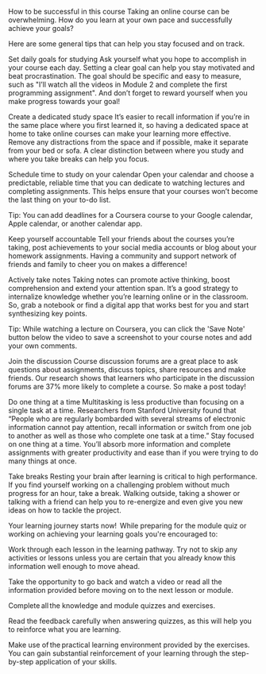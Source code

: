 How to be successful in this course
Taking an online course can be overwhelming. How do you learn at your own pace and successfully achieve your goals?

Here are some general tips that can help you stay focused and on track.

Set daily goals for studying
Ask yourself what you hope to accomplish in your course each day. Setting a clear goal can help you stay motivated and beat procrastination. The goal should be specific and easy to measure, such as "I’ll watch all the videos in Module 2 and complete the first programming assignment". And don’t forget to reward yourself when you make progress towards your goal!

Create a dedicated study space
It’s easier to recall information if you’re in the same place where you first learned it, so having a dedicated space at home to take online courses can make your learning more effective. Remove any distractions from the space and if possible, make it separate from your bed or sofa. A clear distinction between where you study and where you take breaks can help you focus. 

Schedule time to study on your calendar
Open your calendar and choose a predictable, reliable time that you can dedicate to watching lectures and completing assignments. This helps ensure that your courses won’t become the last thing on your to-do list.

Tip: You can add deadlines for a Coursera course to your Google calendar, Apple calendar, or another calendar app.

Keep yourself accountable
Tell your friends about the courses you’re taking, post achievements to your social media accounts or blog about your homework assignments. Having a community and support network of friends and family to cheer you on makes a difference!

Actively take notes
Taking notes can promote active thinking, boost comprehension and extend your attention span. It’s a good strategy to internalize knowledge whether you’re learning online or in the classroom. So, grab a notebook or find a digital app that works best for you and start synthesizing key points.

Tip: While watching a lecture on Coursera, you can click the 'Save Note' button below the video to save a screenshot to your course notes and add your own comments.

Join the discussion
Course discussion forums are a great place to ask questions about assignments, discuss topics, share resources and make friends. Our research shows that learners who participate in the discussion forums are 37% more likely to complete a course. So make a post today!

Do one thing at a time
Multitasking is less productive than focusing on a single task at a time. Researchers from Stanford University found that “People who are regularly bombarded with several streams of electronic information cannot pay attention, recall information or switch from one job to another as well as those who complete one task at a time.” Stay focused on one thing at a time. You’ll absorb more information and complete assignments with greater productivity and ease than if you were trying to do many things at once. 

Take breaks
Resting your brain after learning is critical to high performance. If you find yourself working on a challenging problem without much progress for an hour, take a break. Walking outside, taking a shower or talking with a friend can help you to re-energize and even give you new ideas on how to tackle the project.

Your learning journey starts now! 
While preparing for the module quiz or working on achieving your learning goals you're encouraged to:  

Work through each lesson in the learning pathway. Try not to skip any activities or lessons unless you are certain that you already know this information well enough to move ahead.   

Take the opportunity to go back and watch a video or read all the information provided before moving on to the next lesson or module. 

Complete all the knowledge and module quizzes and exercises.

Read the feedback carefully when answering quizzes, as this will help you to reinforce what you are learning. 

Make use of the practical learning environment provided by the exercises. You can gain substantial reinforcement of your learning through the step-by-step application of your skills.